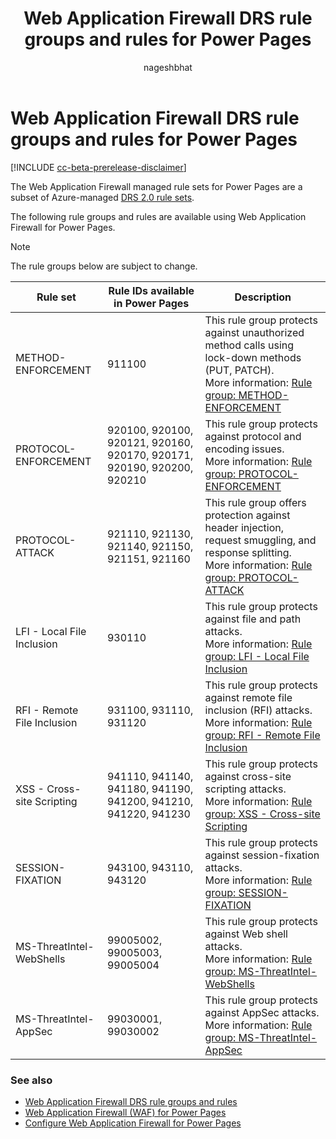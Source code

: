 ﻿---
title: Web Application Firewall DRS rule groups and rules for Power Pages
description: Learn about Web Application Firewall DRS rule groups and rules for Power Pages.
author: nageshbhat
ms.topic: conceptual
ms.custom: 
ms.date: 02/17/2025
ms.author: nabha
ms.reviewer: danamartens
contributors:
    - nageshbhat-msft
---

# Web Application Firewall DRS rule groups and rules for Power Pages

[!INCLUDE [cc-beta-prerelease-disclaimer](../includes/cc-beta-prerelease-disclaimer.md)]

The Web Application Firewall managed rule sets for Power Pages are a subset of Azure-managed [DRS 2.0 rule sets](/azure/web-application-firewall/afds/waf-front-door-drs?tabs=drs20#drs-20).

The following rule groups and rules are available using Web Application Firewall for Power Pages.

> [!NOTE]
> The rule groups below are subject to change.

| Rule set | Rule IDs available in Power Pages | Description |
| -- | -- | -- |
| METHOD-ENFORCEMENT | 911100 | This rule group protects against unauthorized method calls using lock-down methods (PUT, PATCH). <br> More information: [Rule group: METHOD-ENFORCEMENT](/azure/web-application-firewall/afds/waf-front-door-drs#drs911-20)
| PROTOCOL-ENFORCEMENT | 920100, 920100, 920121, 920160, 920170, 920171, 920190, 920200, 920210 | This rule group protects against protocol and encoding issues. <br> More information: [Rule group: PROTOCOL-ENFORCEMENT](/azure/web-application-firewall/afds/waf-front-door-drs#drs920-20) | 
| PROTOCOL-ATTACK | 921110, 921130, 921140, 921150, 921151, 921160 | This rule group offers protection against header injection, request smuggling, and response splitting. <br> More information: [Rule group: PROTOCOL-ATTACK](/azure/web-application-firewall/afds/waf-front-door-drs#drs921-20) | 
| LFI - Local File Inclusion | 930110 | This rule group protects against file and path attacks. <br> More information: [Rule group: LFI - Local File Inclusion](/azure/web-application-firewall/afds/waf-front-door-drs#drs930-20) | 
| RFI - Remote File Inclusion | 931100, 931110, 931120 | This rule group protects against remote file inclusion (RFI) attacks. <br> More information: [Rule group: RFI - Remote File Inclusion](/azure/web-application-firewall/afds/waf-front-door-drs#drs931-20) | 
| XSS - Cross-site Scripting | 941110, 941140, 941180, 941190, 941200, 941210, 941220, 941230 | This rule group protects against cross-site scripting attacks. <br> More information: [Rule group: XSS - Cross-site Scripting](/azure/web-application-firewall/afds/waf-front-door-drs#drs941-20) | 
| SESSION-FIXATION | 943100, 943110, 943120 | This rule group protects against session-fixation attacks. <br> More information: [Rule group: SESSION-FIXATION](/azure/web-application-firewall/afds/waf-front-door-drs#drs943-20) | 
| MS-ThreatIntel-WebShells | 99005002, 99005003, 99005004 | This rule group protects against Web shell attacks. <br> More information: [Rule group: MS-ThreatIntel-WebShells](/azure/web-application-firewall/afds/waf-front-door-drs#drs9905-20) | 
| MS-ThreatIntel-AppSec | 99030001, 99030002 | This rule group protects against AppSec attacks. <br> More information: [Rule group: MS-ThreatIntel-AppSec](/azure/web-application-firewall/afds/waf-front-door-drs#drs9903-20) |

### See also

- [Web Application Firewall DRS rule groups and rules](/azure/web-application-firewall/afds/waf-front-door-drs)
- [Web Application Firewall (WAF) for Power Pages](web-application-firewall.md)
- [Configure Web Application Firewall for Power Pages](configure-web-application-firewall.md)
